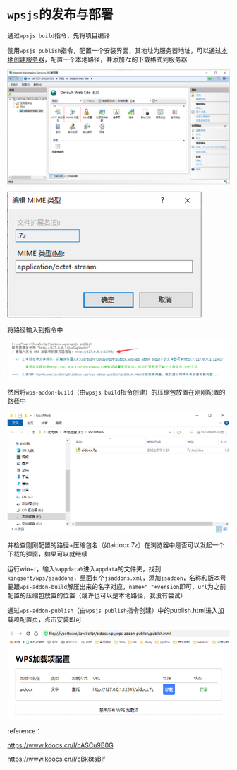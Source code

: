 # `wpsjs`的发布与部署

通过`wpsjs build`指令，先将项目编译

使用`wpsjs publish`指令，配置一个安装界面，其地址为服务器地址，可以通过[本地创建服务器](https://www.cnblogs.com/wangxiayun/p/9851325.html)，配置一个本地路径，并添加7z的下载格式到服务器

![image-20220509100035776](image/image-20220509100035776.png)

![image-20220509100109152](image/image-20220509100109152.png)

将路径输入到指令中

![image-20220509094313892](image/image-20220509094313892.png)

然后将`wps-addon-build`（由`wpsjs build`指令创建）的压缩包放置在刚刚配置的路径中

![image-20220509124240958](image/image-20220509124240958.png)

并检查刚刚配置的路径+压缩包名（如aidocx.7z）在浏览器中是否可以发起一个下载的弹窗，如果可以就继续

运行win+r，输入`%appdata%`进入`appdata`的文件夹，找到`kingsoft/wps/jsaddons`，里面有个`jsaddons.xml`，添加`jsaddon`，名称和版本号要跟`wps-addon-build`解压出来的名字对应，`name+"_"+version`即可，`url`为之前配置的压缩包放置的位置（或许也可以是本地路径，我没有尝试）

通过`wps-addon-publish`（由`wpsjs publish`指令创建）中的publish.html进入加载项配置页，点击安装即可

![image-20220509095948214](image/image-20220509095948214.png)





reference：

https://www.kdocs.cn/l/cASCu9B0G

https://www.kdocs.cn/l/cBk8tsBIf
